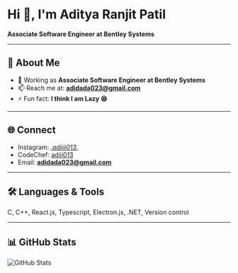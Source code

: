 # Hi 👋, I'm Aditya Ranjit Patil
**Associate Software Engineer at Bentley Systems**  

---

## 🚀 About Me
- 💼 Working as **Associate Software Engineer at Bentley Systems**
- 📫 Reach me at: **adidada023@gmail.com**
- ⚡ Fun fact: **I think I am Lazy 😆**

---

## 🌐 Connect
- Instagram: [_.adiiii013._](https://instagram.com/_.adiiii013._)  
- CodeChef: [adiii013](https://www.codechef.com/users/adiii013)  
- Email: **adidada023@gmail.com**

---

## 🛠 Languages & Tools
C, C++, React.js, Typescript, Electron.js, .NET, Version control

---

## 📊 GitHub Stats
![GitHub Stats](https://github-readme-stats.vercel.app/api?username=adiii013&show_icons=true&theme=default)
